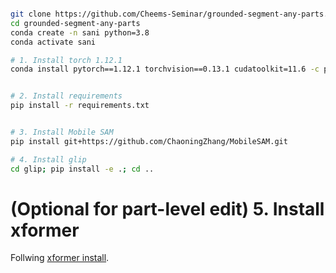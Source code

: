 
```bash

git clone https://github.com/Cheems-Seminar/grounded-segment-any-parts.git
cd grounded-segment-any-parts
conda create -n sani python=3.8
conda activate sani

# 1. Install torch 1.12.1
conda install pytorch==1.12.1 torchvision==0.13.1 cudatoolkit=11.6 -c pytorch -c conda-forge


# 2. Install requirements
pip install -r requirements.txt


# 3. Install Mobile SAM
pip install git+https://github.com/ChaoningZhang/MobileSAM.git

# 4. Install glip
cd glip; pip install -e .; cd ..
```

# (Optional for part-level edit) 5. Install xformer
Follwing [xformer install](https://github.com/facebookresearch/xformers#installing-xformers).
